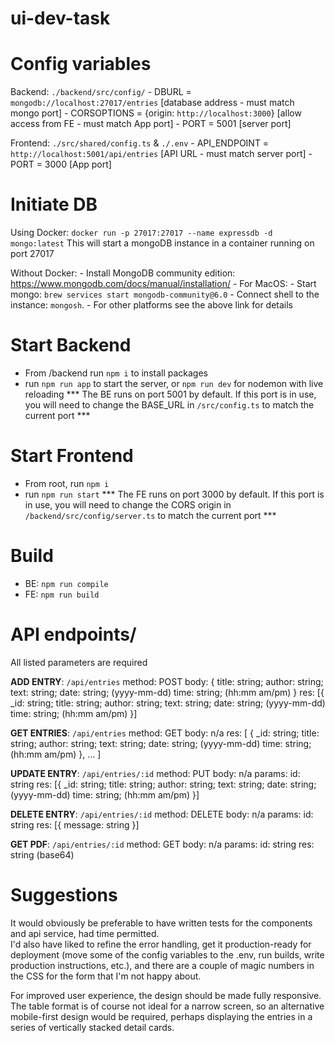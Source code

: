 # ui-dev-task

# Config variables
Backend: `./backend/src/config/`
    - DBURL = `mongodb://localhost:27017/entries` [database address - must match mongo port]
    - CORSOPTIONS = {origin: `http://localhost:3000`} [allow access from FE - must match App port]
    - PORT = 5001 [server port]

Frontend: `./src/shared/config.ts` & `./.env`
    - API_ENDPOINT = `http://localhost:5001/api/entries` [API URL - must match server port]
    - PORT = 3000 [App port]

# Initiate DB
Using Docker:
    `docker run -p 27017:27017 --name expressdb -d mongo:latest`
    This will start a mongoDB instance in a container running on port 27017

Without Docker:
    - Install MongoDB community edition: https://www.mongodb.com/docs/manual/installation/
    - For MacOS:
        - Start mongo: `brew services start mongodb-community@6.0`
        - Connect shell to the instance: `mongosh`.
    - For other platforms see the above link for details

# Start Backend
- From /backend run `npm i` to install packages
- run `npm run app` to start the server, or `npm run dev` for nodemon with live reloading
*** The BE runs on port 5001 by default. If this port is in use, you will need to change the BASE_URL in `/src/config.ts` to match the current port ***

# Start Frontend
- From root, run `npm i` 
- run `npm run start`
*** The FE runs on port 3000 by default.  If this port is in use, you will need to change the CORS origin in `/backend/src/config/server.ts` to match the current port ***

# Build
- BE: `npm run compile`
- FE: `npm run build`

# API endpoints/
All listed parameters are required

__ADD ENTRY__:
    `/api/entries`
    method: POST
    body: {
        title: string;
        author: string;
        text: string;
        date: string; (yyyy-mm-dd)
        time: string; (hh:mm am/pm)
    }
    res: [{
            _id: string;
            title: string;
            author: string;
            text: string;
            date: string; (yyyy-mm-dd)
            time: string; (hh:mm am/pm) 
        }]

__GET ENTRIES__:
    `/api/entries`
    method: GET
    body: n/a
    res: [
            {
                _id: string;
                title: string;
                author: string;
                text: string;
                date: string; (yyyy-mm-dd)
                time: string; (hh:mm am/pm) 
            }, 
            ...
        ]

__UPDATE ENTRY__:
    `/api/entries/:id`
    method: PUT
    body: n/a
    params: id: string
    res: [{
            _id: string;
            title: string;
            author: string;
            text: string;
            date: string; (yyyy-mm-dd)
            time: string; (hh:mm am/pm) 
        }]

__DELETE ENTRY__:
    `/api/entries/:id`
    method: DELETE
    body: n/a
    params: id: string
    res: [{
            message: string
        }]

__GET PDF__:
    `/api/entries/:id`
    method: GET
    body: n/a
    params: id: string
    res: string (base64)


# Suggestions
It would obviously be preferable to have written tests for the components and api service, had time permitted.  
I'd also have liked to refine the error handling, get it production-ready for deployment (move some of the config variables to the .env, run builds, write production instructions, etc.), and there are a couple of magic numbers in the CSS for the form that I'm not happy about.

For improved user experience, the design should be made fully responsive. The table format is of course not ideal for a narrow screen, so an alternative mobile-first design would be required, perhaps displaying the entries in a series of vertically stacked detail cards.
